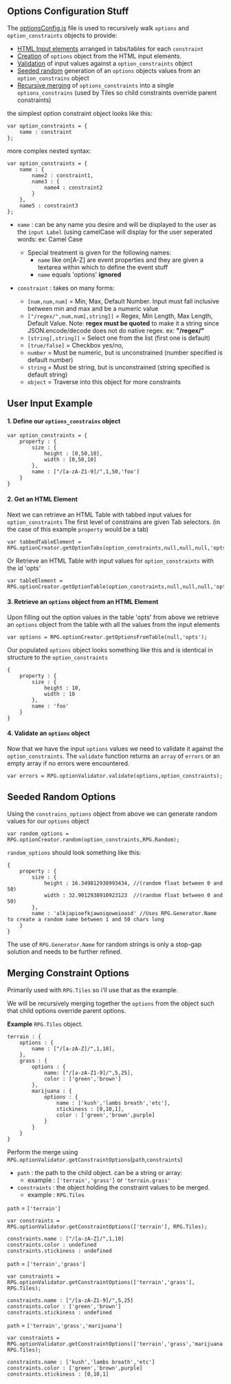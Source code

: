Options Configuration Stuff
---

The [optionsConfig.js](https://github.com/Probed/RPG/blob/master/common/optionConfig.js) file
is used to recursively walk `options` and `option_constraints` objects to provide:

* [HTML Input elements](#input) arranged in tabs/tables for each `constraint`
* [Creation](#create) of `options` object from the HTML input elements.
* [Validation](#validate) of input values against a `option_constraints` object
* [Seeded random](#random) generation of an `options` objects values from an `option_constrains` object
* [Recursive merging](#merge) of `options_constraints` into a single `options_constrains` (used by Tiles so child constraints override parent constraints)

the simplest option constraint object looks like this:

    var option_constraints = {
        name : constraint
    };

more complex nested syntax:

    var option_constraints = {
        name : {
            name2 : constraint1,
            name3 : {
                name4 : constraint2
            }
        },
        name5 : constraint3
    };

* `name` : can be any name you desire and will be displayed to the user as the `input Label` (using camelCase will display for the user seperated words: ex: Camel Case
    * Special treatment is given for the following names:
        * `name` like on[A-Z]  are event properties and they are given a textarea within which to define the event stuff
        * `name` equals 'options' **ignored**

* `constraint` : takes on many forms:
    * `[num,num,num]` = Min, Max, Default Number.  Input must fall inclusive between min and max and be a numeric value
    * `["/regex/",num,num[,string]]` = Regex, Min Length, Max Length, Default Value. Note: **regex must be quoted** to make it a string since JSON.encode/decode does not do native regex. ex: **"/regex/"**
    * `[string[,string]]` = Select one from the list (first one is default)
    * `[true/false]` = Checkbox yes/no,
    * `number` = Must be numeric, but is unconstrained (number specified is default number)
    * `string` = Must be string, but is unconstrained (string specified is default string)
    * `object` = Traverse into this object for more constraints



<a name="input"></a>

## User Input Example

#### 1. Define our `options_constrains` object

    var option_constraints = {
        property : {
            size : {
                height : [0,50,10],
                width : [0,50,10]
            },
            name : ["/[a-zA-Z1-9]/",1,50,'foo']
        }
    }

#### 2. Get an HTML Element

Next we can retrieve an HTML Table with tabbed input values for `option_constraints`
The first level of constrains are given Tab selectors. (in the case of this example `property` would be a tab)

    var tabbedTableElement = RPG.optionCreator.getOptionTabs(option_constraints,null,null,null,'opts');


Or Retrieve an HTML Table with input values for `option_constraints` with the id 'opts'

    var tableElement = RPG.optionCreator.getOptionTable(option_constraints,null,null,null,'opts');

<a name="create"></a>

#### 3. Retrieve an `options` object from an HTML Element

Upon filling out the option values in the table 'opts' from above we retrieve an `options` object from the table with all the values from the input elements

    var options = RPG.optionCreator.getOptionsFromTable(null,'opts');

Our populated `options` object looks something like this and is identical in structure to the `option_constraints`

    {
        property : {
            size : {
                height : 10,
                width : 10
            },
            name : 'foo'
        }
    }

<a name="validate"></a>

#### 4. Validate an `options` object

Now that we have the input `options` values we need to validate it against the `option_constraints`.
The `validate` function returns an `array` of `errors` or an empty array if no errors were encountered.

    var errors = RPG.optionValidator.validate(options,option_constraints);

<a name="random"></a>

## Seeded Random Options

Using the `constrains_options` object from above we can generate random values for our `options` object

    var random_options = RPG.optionCreator.random(option_constraints,RPG.Random);

`random_options` should look something like this:

    {
        property : {
            size : {
                height : 16.349812938993434, //(random float between 0 and 50)
                width : 32.9012938910923123  //(random float between 0 and 50)
            },
            name : 'alkjapioefkjawoiqoweioasd' //Uses RPG.Generator.Name to create a random name between 1 and 50 chars long
        }
    }

The use of `RPG.Generator.Name` for random strings is only a stop-gap solution and needs to be further refined.



<a name="merge"></a>

## Merging Constraint Options

Primarily used with `RPG.Tiles` so i'll use that as the example.

We will be recursively merging together the `options` from the object such that child options override parent options.

**Example** `RPG.Tiles` object.

    terrain : {
        options : {
            name : ["/[a-zA-Z]/",1,10],
        },
        grass : {
            options : {
                name: ["/[a-zA-Z1-9]/",5,25],
                color : ['green','brown']
            },
            marijuana : {
                options : {
                    name : ['kush','lambs breath','etc'],
                    stickiness : [0,10,1],
                    color : ['green','brown',purple]
                }
            }
        }
    }

Perform the merge using `RPG.optionValidator.getConstraintOptions`(`path`,`constraints`)

* `path` : the path to the child object. can be a string or array:
    * example : `['terrain','grass']` or `'terrain.grass'`
* `constraints` : the object holding the constraint values to be merged.
    * example : `RPG.Tiles`

`path` = `['terrain']`

    var constraints = RPG.optionValidator.getConstraintOptions(['terrain'], RPG.Tiles);

    constraints.name : ["/[a-zA-Z]/",1,10]
    constraints.color : undefined
    constraints.stickiness : undefined

`path` = `['terrain','grass']`

    var constraints = RPG.optionValidator.getConstraintOptions(['terrain','grass'], RPG.Tiles);

    constraints.name : ["/[a-zA-Z1-9]/",5,25]
    constraints.color : ['green','brown']
    constraints.stickiness : undefined

`path` = `['terrain','grass','marijuana']`

    var constraints = RPG.optionValidator.getConstraintOptions(['terrain','grass','marijuana'], RPG.Tiles);

    constraints.name : ['kush','lambs breath','etc']
    constraints.color : ['green','brown',purple]
    constraints.stickiness : [0,10,1]
